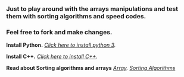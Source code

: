 ### Just to play around with the arrays manipulations and test them with sorting algorithms and speed codes.  
### Feel free to fork and make changes.

**Install Python.**
*[Click here to install python 3](https://www.python.org/downloads/).*

**Install C++.**
*[Click here to install C++](https://www.cs.odu.edu/~zeil/cs250PreTest/latest/Public/installingACompiler/).*

**Read about Sorting algorithms and arrays**
*[Array](https://en.wikipedia.org/wiki/Array).*
*[Sorting Algorithms](https://en.wikipedia.org/wiki/Sorting_algorithm)*

